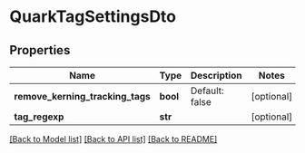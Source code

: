 # QuarkTagSettingsDto

## Properties
Name | Type | Description | Notes
------------ | ------------- | ------------- | -------------
**remove_kerning_tracking_tags** | **bool** | Default: false | [optional] 
**tag_regexp** | **str** |  | [optional] 

[[Back to Model list]](../README.md#documentation-for-models) [[Back to API list]](../README.md#documentation-for-api-endpoints) [[Back to README]](../README.md)

